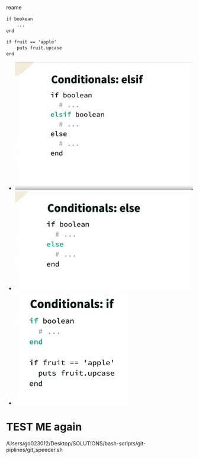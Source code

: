 reame




```
if bookean 
    ...
end 
```

```
if fruit == 'apple'
    puts fruit.upcase
end 
```

* ![image1](./images/image1.png)
* ![image2](./images/image2.png)
* ![image3](./images/image3.png)

# TEST ME again
/Users/go023012/Desktop/SOLUTIONS/bash-scripts/git-piplines/git_speeder.sh